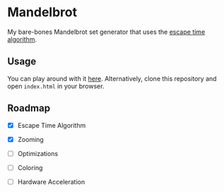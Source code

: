 # Mandelbrot

My bare-bones Mandelbrot set generator that uses the [escape time algorithm](https://en.wikipedia.org/wiki/Mandelbrot_set#Escape_time_algorithm).

## Usage

You can play around with it [here](https://rsazizov.github.io/mandelbrot/index.html). Alternatively, clone this repository and open `index.html` in your browser.

## Roadmap

- [x] Escape Time Algorithm
- [x] Zooming
- [ ] Optimizations
- [ ] Coloring
- [ ] Hardware Acceleration

